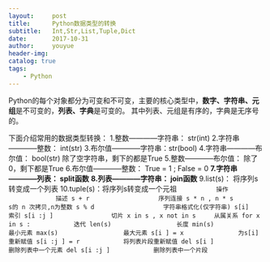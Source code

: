 ```yaml
---
layout:     post
title:      Python数据类型的转换
subtitle:   Int,Str,List,Tuple,Dict
date:       2017-10-31
author:     youyue
header-img: 
catalog: true
tags:
    - Python
---
```


Python的每个对象都分为可变和不可变，主要的核心类型中，**数字、字符串、元组**是不可变的，**列表、字典**是可变的。
其中列表、元组是有序的，字典是无序号的。

下面介绍常用的数据类型转换：
1.整数————字符串： str(int)
2.字符串————整数：  int(str)
3.布尔值————字符串：str(bool)
4.字符串————布尔值： bool(str) 除了空字符串，剩下的都是True
5.整数————布尔值： 除了0，剩下都是True
6.布尔值————整数： True = 1 ; False = 0
**7.字符串————列表： split函数**
**8.列表————字符串： join函数**
9.list(s)：  将序列s转变成一个列表
10.tuple(s)：将序列s转变成一个元祖
        ```
        操作                      描述
        s + r                   序列连接
        s * n , n * s           s的 n 次拷贝,n为整数
        s % d                   字符串格式化(仅字符串)
        s[i]                    索引
        s[i :j ]                切片
        x in s , x not in s     从属关系
        for x in s :            迭代
        len(s)                  长度
        min(s)                  最小元素
        max(s)                  最大元素
        s[i ] = x               为s[i]重新赋值
        s[i :j ] = r            将列表片段重新赋值
        del s[i ]               删除列表中一个元素
        del s[i :j ]            删除列表中一个片段
        ```
